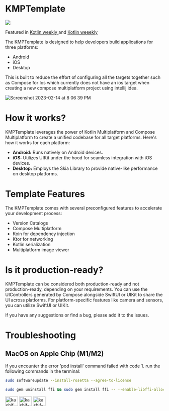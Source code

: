 # KMPTemplate

<a href="https://www.buymeacoffee.com/kashifmehmood"><img src="https://img.buymeacoffee.com/button-api/?text=Buy me a coffee&emoji=&slug=kashifmehmood&button_colour=FFDD00&font_colour=000000&font_family=Cookie&outline_colour=000000&coffee_colour=ffffff" /></a>

Featured in  <a href= "https://us12.campaign-archive.com/?u=f39692e245b94f7fb693b6d82&id=c0b6a6fd66"> Kotlin weekly </a> and <a href= "https://us12.campaign-archive.com/?u=f39692e245b94f7fb693b6d82&id=78f6f6dd04"> Kotlin weeekly </a>


The KMPTemplate is designed to help developers build applications for three platforms:
<ul>
<li> Android </li>
<li> iOS </li>
<li> Desktop </li>
</ul>

This is built to reduce the effort of configuring all the targets together such as Compose for Ios which currently does not have an ios target when creating a new compose multiplatform project using intellij idea.


![Screenshot 2023-02-14 at 8 06 39 PM](https://user-images.githubusercontent.com/61690178/218813583-2c7a2ef9-4b42-4095-b5a6-7a6d5417bbf9.png)


# How it works?
KMPTemplate leverages the power of Kotlin Multiplatform and Compose Multiplatform to create a unified codebase for all target platforms. Here's how it works for each platform:

<ul>
<li><b>Android:</b> Runs natively on Android devices. </li>
<li><b>iOS:</b> Utilizes UIKit under the hood for seamless integration with iOS devices. </li>
<li><b>Desktop:</b> Employs the Skia Library to provide native-like performance on desktop platforms. </li>
</ul>

# Template Features
The KMPTemplate comes with several preconfigured features to accelerate your development process:

<ul>
<li> Version Catalogs </li>
<li> Compose Multiplatform </li>
<li> Koin for dependency injection </li>
<li> Ktor for networking </li>
<li> Kotlin serialization </li>
<li> Multiplatform image viewer</li>
</ul>

# Is it production-ready?
KMPTemplate can be considered both production-ready and not production-ready, depending on your requirements. You can use the UIControllers generated by Compose alongside SwiftUI or UIKit to share the UI across platforms. For platform-specific features like camera and sensors, you can utilize SwiftUI or UIKit.

If you have any suggestions or find a bug, please add it to the issues.

# Troubleshooting
## MacOS on Apple Chip (M1/M2)
If you encounter the error 'pod install' command failed with code 1. run the following commands in the terminal:

```bash
sudo softwareupdate --install-rosetta --agree-to-license
```
```bash
sudo gem uninstall ffi && sudo gem install ffi -- --enable-libffi-alloc
```

<p align="left">
<a href="https://twitter.com/kashif_mehmood_" target="blank"><img align="center" src="https://raw.githubusercontent.com/rahuldkjain/github-profile-readme-generator/master/src/images/icons/Social/twitter.svg" alt="kashif_mehmood_" height="30" width="40" /></a>
<a href="https://linkedin.com/in/kashif-mehmood" target="blank"><img align="center" src="https://raw.githubusercontent.com/rahuldkjain/github-profile-readme-generator/master/src/images/icons/Social/linked-in-alt.svg" alt="kashif-mehmood" height="30" width="40" /></a>
<a href="https://stackoverflow.com/users/kashif-mehmood" target="blank"><img align="center" src="https://raw.githubusercontent.com/rahuldkjain/github-profile-readme-generator/master/src/images/icons/Social/stack-overflow.svg" alt="kashif-mehmood" height="30" width="40" /></a>


